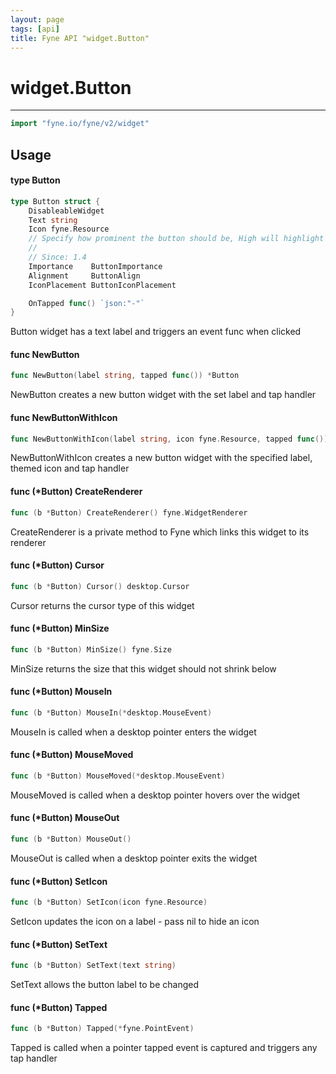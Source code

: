 ```yaml
---
layout: page
tags: [api]
title: Fyne API "widget.Button"
---
```


# widget.Button
---
```go
import "fyne.io/fyne/v2/widget"
```

## Usage

#### type Button

```go
type Button struct {
	DisableableWidget
	Text string
	Icon fyne.Resource
	// Specify how prominent the button should be, High will highlight the button and Low will remove some decoration.
	//
	// Since: 1.4
	Importance    ButtonImportance
	Alignment     ButtonAlign
	IconPlacement ButtonIconPlacement

	OnTapped func() `json:"-"`
}
```

Button widget has a text label and triggers an event func when clicked

#### func  NewButton

```go
func NewButton(label string, tapped func()) *Button
```
NewButton creates a new button widget with the set label and tap handler

#### func  NewButtonWithIcon

```go
func NewButtonWithIcon(label string, icon fyne.Resource, tapped func()) *Button
```
NewButtonWithIcon creates a new button widget with the specified label, themed icon and tap handler

#### func (*Button) CreateRenderer

```go
func (b *Button) CreateRenderer() fyne.WidgetRenderer
```
CreateRenderer is a private method to Fyne which links this widget to its renderer

#### func (*Button) Cursor

```go
func (b *Button) Cursor() desktop.Cursor
```
Cursor returns the cursor type of this widget

#### func (*Button) MinSize

```go
func (b *Button) MinSize() fyne.Size
```
MinSize returns the size that this widget should not shrink below

#### func (*Button) MouseIn

```go
func (b *Button) MouseIn(*desktop.MouseEvent)
```
MouseIn is called when a desktop pointer enters the widget

#### func (*Button) MouseMoved

```go
func (b *Button) MouseMoved(*desktop.MouseEvent)
```
MouseMoved is called when a desktop pointer hovers over the widget

#### func (*Button) MouseOut

```go
func (b *Button) MouseOut()
```
MouseOut is called when a desktop pointer exits the widget

#### func (*Button) SetIcon

```go
func (b *Button) SetIcon(icon fyne.Resource)
```
SetIcon updates the icon on a label - pass nil to hide an icon

#### func (*Button) SetText

```go
func (b *Button) SetText(text string)
```
SetText allows the button label to be changed

#### func (*Button) Tapped

```go
func (b *Button) Tapped(*fyne.PointEvent)
```
Tapped is called when a pointer tapped event is captured and triggers any tap handler
